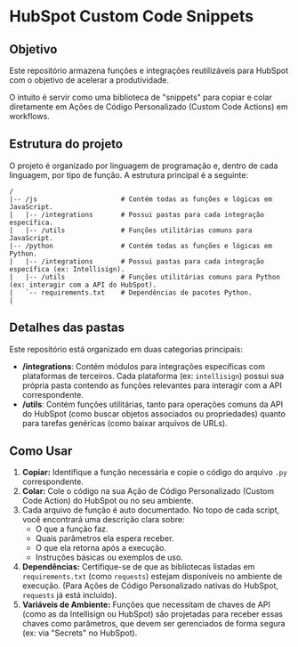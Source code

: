 # HubSpot Custom Code Snippets

## Objetivo

Este repositório armazena funções e integrações reutilizáveis para HubSpot com o objetivo de acelerar a produtividade.

O intuito é servir como uma biblioteca de "snippets" para copiar e colar diretamente em Ações de Código Personalizado (Custom Code Actions) em workflows.

## Estrutura do projeto

O projeto é organizado por linguagem de programação e, dentro de cada linguagem, por tipo de função. A estrutura principal é a seguinte:

```
/
|-- /js                     # Contém todas as funções e lógicas em JavaScript.
|   |-- /integrations       # Possui pastas para cada integração específica.
|   |-- /utils              # Funções utilitárias comuns para JavaScript.
|-- /python                 # Contém todas as funções e lógicas em Python.
|   |-- /integrations       # Possui pastas para cada integração específica (ex: Intellisign).
|   |-- /utils              # Funções utilitárias comuns para Python (ex: interagir com a API do HubSpot).
|   `-- requirements.txt    # Dependências de pacotes Python.
|

```

## Detalhes das pastas

Este repositório está organizado em duas categorias principais:

- **/integrations**: Contém módulos para integrações específicas com plataformas de terceiros. Cada plataforma (ex: `intellisign`) possui sua própria pasta contendo as funções relevantes para interagir com a API correspondente.
- **/utils**: Contém funções utilitárias, tanto para operações comuns da API do HubSpot (como buscar objetos associados ou propriedades) quanto para tarefas genéricas (como baixar arquivos de URLs).

## Como Usar

1.  **Copiar:** Identifique a função necessária e copie o código do arquivo `.py` correspondente.
2.  **Colar:** Cole o código na sua Ação de Código Personalizado (Custom Code Action) do HubSpot ou no seu ambiente.
3.  Cada arquivo de função é auto documentado. No topo de cada script, você encontrará uma descrição clara sobre:
    - O que a função faz.
    - Quais parâmetros ela espera receber.
    - O que ela retorna após a execução.
    - Instruções básicas ou exemplos de uso.
4.  **Dependências:** Certifique-se de que as bibliotecas listadas em `requirements.txt` (como `requests`) estejam disponíveis no ambiente de execução. (Para Ações de Código Personalizado nativas do HubSpot, `requests` já está incluído).
5.  **Variáveis de Ambiente:** Funções que necessitam de chaves de API (como as da Intellisign ou HubSpot) são projetadas para receber essas chaves como parâmetros, que devem ser gerenciados de forma segura (ex: via "Secrets" no HubSpot).
